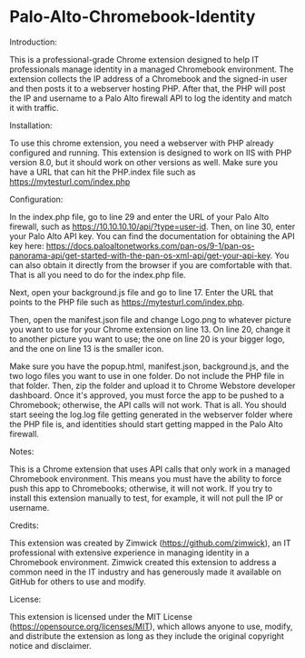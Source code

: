 # Palo-Alto-Chromebook-Identity
Introduction:

This is a professional-grade Chrome extension designed to help IT professionals manage identity in a managed Chromebook environment. The extension collects the IP address of a Chromebook and the signed-in user and then posts it to a webserver hosting PHP. After that, the PHP will post the IP and username to a Palo Alto firewall API to log the identity and match it with traffic.

Installation:

To use this chrome extension, you need a webserver with PHP already configured and running. This extension is designed to work on IIS with PHP version 8.0, but it should work on other versions as well. Make sure you have a URL that can hit the PHP.index file such as https://mytesturl.com/index.php

Configuration:

In the index.php file, go to line 29 and enter the URL of your Palo Alto firewall, such as https://10.10.10.10/api/?type=user-id. Then, on line 30, enter your Palo Alto API key. You can find the documentation for obtaining the API key here: https://docs.paloaltonetworks.com/pan-os/9-1/pan-os-panorama-api/get-started-with-the-pan-os-xml-api/get-your-api-key. You can also obtain it directly from the browser if you are comfortable with that. That is all you need to do for the index.php file.

Next, open your background.js file and go to line 17. Enter the URL that points to the PHP file such as https://mytesturl.com/index.php.

Then, open the manifest.json file and change Logo.png to whatever picture you want to use for your Chrome extension on line 13. On line 20, change it to another picture you want to use; the one on line 20 is your bigger logo, and the one on line 13 is the smaller icon.

Make sure you have the popup.html, manifest.json, background.js, and the two logo files you want to use in one folder. Do not include the PHP file in that folder. Then, zip the folder and upload it to Chrome Webstore developer dashboard. Once it's approved, you must force the app to be pushed to a Chromebook; otherwise, the API calls will not work. That is all. You should start seeing the log.log file getting generated in the webserver folder where the PHP file is, and identities should start getting mapped in the Palo Alto firewall.

Notes:

This is a Chrome extension that uses API calls that only work in a managed Chromebook environment. This means you must have the ability to force push this app to Chromebooks; otherwise, it will not work. If you try to install this extension manually to test, for example, it will not pull the IP or username.

Credits:

This extension was created by Zimwick (https://github.com/zimwick), an IT professional with extensive experience in managing identity in a Chromebook environment. Zimwick created this extension to address a common need in the IT industry and has generously made it available on GitHub for others to use and modify.

License:

This extension is licensed under the MIT License (https://opensource.org/licenses/MIT), which allows anyone to use, modify, and distribute the extension as long as they include the original copyright notice and disclaimer.
